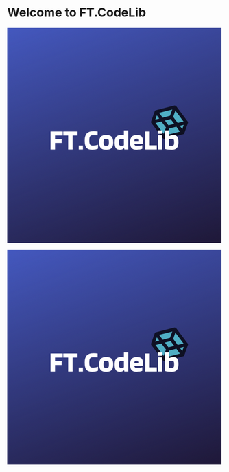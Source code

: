 # Welcome to FT.CodeLib

![FTCodeLib](img/ftcodelib_logo.png)

<img src="img/ftcodelib_logo.png"
     alt="FTCodeLib"
     style="float: left; margin-right: 10px;" />
